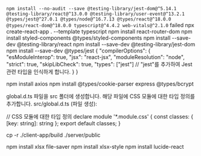`npm install --no-audit --save @testing-library/jest-dom@^5.14.1 @testing-library/react@^13.0.0 @testing-library/user-event@^13.2.1 @types/jest@^27.0.1 @types/node@^16.7.13 @types/react@^18.0.0 @types/react-dom@^18.0.0 typescript@^4.4.2 web-vitals@^2.1.0` failed
npx create-react-app . --template typescript
npm install react-router-dom
npm install styled-components @types/styled-components
npm install --save-dev @testing-library/react
npm install --save-dev @testing-library/jest-dom
npm install --save-dev @types/jest
{
"compilerOptions": {
"esModuleInterop": true,
"jsx": "react-jsx",
"moduleResolution": "node",
"strict": true,
"skipLibCheck": true,
"types": ["jest"] // "jest"를 추가하여 Jest 관련 타입을 인식하게 합니다.
}
}

npm install axios
npm install @types/cookie-parser express @types/bcrypt

global.d.ts 파일을 src 폴더에 생성합니다.
해당 파일에 CSS 모듈에 대한 타입 정의를 추가합니다.
src/global.d.ts (파일 생성):

// CSS 모듈에 대한 타입 정의
declare module '\*.module.css' {
const classes: { [key: string]: string };
export default classes;
}

cp -r ./client-app/build ./server/public

npm install xlsx file-saver
npm install xlsx-style
npm install lucide-react
